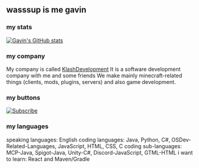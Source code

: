 ## wasssup is me gavin
### my stats
[![Gavin's GitHub stats](https://github-readme-stats.vercel.app/api?username=gavingogaming)](https://github.com/anuraghazra/github-readme-stats)
### my company
My company is called [KlashDevelopment](https://klashdevelopment.github.io/web)
It is a software development company with me and some friends
We make mainly minecraft-related things (clients, mods, plugins, servers) and also game development.
### my buttons
[![Subscribe](https://img.shields.io/badge/YouTube-%20Subscribe-red?style=for-the-badge&logo=youtube)](https://youtube.com/gavingogaming)
### my languages
speaking languages: English
coding languages: Java, Python, C#, OSDev-Related-Languages, JavaScript, HTML, CSS, C
coding sub-languages: MCP-Java, Spigot-Java, Unity-C#, Discord-JavaScript, GTML-HTML
i want to learn: React and Maven/Gradle
